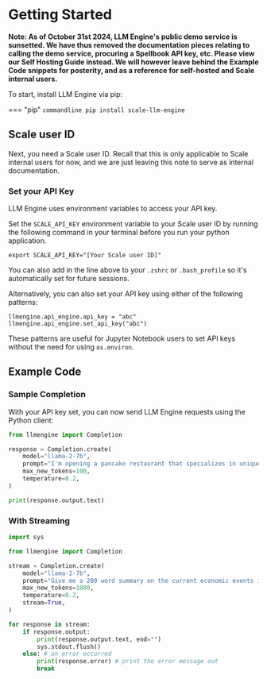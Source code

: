 # Getting Started

**Note: As of October 31st 2024, LLM Engine's public demo service is sunsetted. We have thus removed the documentation 
pieces relating to calling the demo service, procuring a Spellbook API key, etc. Please view our Self Hosting Guide instead. 
We will however leave behind the Example Code snippets for posterity, and as a reference for self-hosted and Scale internal users.**

To start, install LLM Engine via pip:

=== "pip"
    ```commandline
    pip install scale-llm-engine
    ```

## Scale user ID

Next, you need a Scale user ID. Recall that this is only applicable to Scale internal users for now, and we are just leaving 
this note to serve as internal documentation.


### Set your API Key

LLM Engine uses environment variables to access your API key.

Set the `SCALE_API_KEY` environment variable to your Scale user ID by running the following command in your terminal before you run your python application.


```
export SCALE_API_KEY="[Your Scale user ID]"
```

You can also add in the line above to your `.zshrc` or `.bash_profile` so it's automatically set for future sessions.

Alternatively, you can also set your API key using either of the following patterns:
```
llmengine.api_engine.api_key = "abc"
llmengine.api_engine.set_api_key("abc")
```
These patterns are useful for Jupyter Notebook users to set API keys without the need for using `os.environ`.

## Example Code

### Sample Completion

With your API key set, you can now send LLM Engine requests using the Python client:


```py
from llmengine import Completion

response = Completion.create(
    model="llama-2-7b",
    prompt="I'm opening a pancake restaurant that specializes in unique pancake shapes, colors, and flavors. List 3 quirky names I could name my restaurant.",
    max_new_tokens=100,
    temperature=0.2,
)

print(response.output.text)
```

### With Streaming


```py
import sys

from llmengine import Completion

stream = Completion.create(
    model="llama-2-7b",
    prompt="Give me a 200 word summary on the current economic events in the US.",
    max_new_tokens=1000,
    temperature=0.2,
    stream=True,
)

for response in stream:
    if response.output:
        print(response.output.text, end="")
        sys.stdout.flush()
    else: # an error occurred
        print(response.error) # print the error message out 
        break
```
